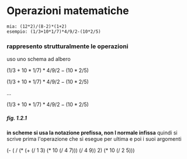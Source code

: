 # Operazioni matematiche

    mia: (12*2)/(8-2)*(1+2)
    esempio: (1/3+10*1/7)*4/9/2-(10*2/5)

### rappresento strutturalmente le operazioni

uso uno schema ad albero 

${ (1/3+10*1/7)*4/9/2 } - { (10*2/5) }$

${ { (1/3+10*1/7)*4/9 } /2 } - { (10*2/5) }$

...

${ { { ( { { 1 } / { 3 } } + { { 10 } * { { 1 } / { 7 } } } ) } * { { 4 } / { 9 } } } / { 2 } } - { ( { 10 } * { { 2 } / { 5 } } ) }$

##### fig. 1.2.1

**in scheme si usa la notazione prefissa, non l normale infissa** quindi si scrive prima l'operazione che si esegue per ultima  e poi i suoi argomenti

(- ( / (* (+ (/ 1 3) (* 10 (/ 4 7))) (/ 4 9)) 2) (* 10 (/ 2 5)))
